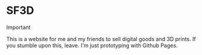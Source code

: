 # SF3D
> [!IMPORTANT]
> This is a website for me and my friends to sell digital goods and 3D prints. If you stumble upon this, leave. I'm just prototyping with Github Pages.
